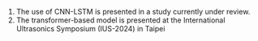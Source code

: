 1. The use of CNN-LSTM is presented in a study currently under review.
2. The transformer-based model is presented at the International Ultrasonics Symposium (IUS-2024) in Taipei
